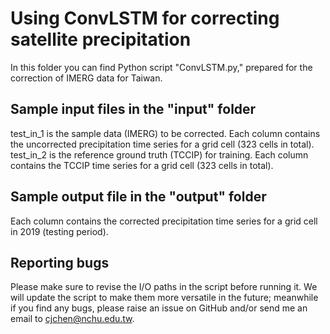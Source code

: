 # Using ConvLSTM for correcting satellite precipitation

In this folder you can find Python script "ConvLSTM.py," prepared for the correction of IMERG data for Taiwan.

## Sample input files in the "input" folder

test_in_1 is the sample data (IMERG) to be corrected. Each column contains the uncorrected precipitation time series for a grid cell (323 cells in total).
test_in_2 is the reference ground truth (TCCIP) for training.  Each column contains the TCCIP time series for a grid cell (323 cells in total).

## Sample output file in the "output" folder

Each column contains the corrected precipitation time series for a grid cell in 2019 (testing period).

## Reporting bugs

Please make sure to revise the I/O paths in the script before running it.
We will update the script to make them more versatile in the future; meanwhile if you find any bugs, please raise an issue on GitHub and/or send me an email to [cjchen@nchu.edu.tw](mailto:cjchen@nchu.edu.tw).